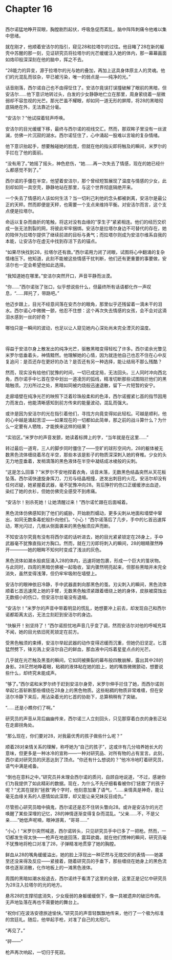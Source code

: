 # Chapter 16

<br>
西尔诺猛地睁开双眼，胸膛剧烈起伏，呼吸急促而紊乱，脑中阵阵刺痛令他难以集中思绪。

就在刚才，他顺着安洁尔的指引，窥见28和拉塔尔的过往。他目睹了28在新的躯壳中苏醒的那一刻，见证研究员将拉塔尔的光芒缓缓注入她的体内，那一幕幕画面如烙印般深深刻在他的脑中，挥之不去。

“28能力的异变，源于拉塔尔的光与她的叠加，再加上这具身体原主人的灵魂。他们的光混乱而驳杂，早已被污染，唯一的弱点是——纯净的光。”

话音刚落，西尔诺自己也不由得怔住了。安洁尔竟误打误撞破解了眼前的黑暗，但安洁尔……他下意识地转过头，白发的少女静静地伫立在那里，周身萦绕着一层微弱却不容忽视的光芒。那光芒虽不耀眼，却如同一道无形的屏障，将28的黑暗彻底隔绝在外，无法靠近分毫。

“安洁尔？”他试探着轻声呼唤。

安洁尔的目光缓缓下移，最终与西尔诺的视线交汇。然而，那双眸子里没有一丝波澜，仿佛一片沉寂的湖水。西尔诺怔住了，心中涌起一股难以言喻的复杂情绪。

他下意识抬起手，想要触碰她的脸庞，但就在他的指尖即将触及的瞬间，米罗尔的手拦在了他的面前。

“没有用了。”她摇了摇头，神色悲伤，“她……再一次失去了情感，现在的她已经什么都感觉不到了。”

西尔诺的手僵在半空，他望着安洁尔，那个曾经短暂展现了温度与情感的少女，此刻却如同一具空壳，静静地站在那里，与这个世界彻底隔绝开来。

一个失去了情感的人该如何生活？当一切利己利他的念头都被剥离，安洁尔是最公正的天秤。然而即便是天秤，也需要一个支点来维持平衡。对安洁尔而言，这个支点便是拉塔尔。

命运以复杂而曲折的笔触，将这对没有血缘的“孪生子”紧紧相连。他们的经历交织成一张无法割裂的网，将彼此牢牢捆绑。安洁尔是拉塔尔身边不可替代的存在，她的陪伴为拉塔尔提供了继续前进的目标与勇气；而拉塔尔则成为安洁尔维系自我的本能，让安洁尔在虚无中找到存活下去的锚点。

“如果尽快找到28，拉塔尔还有救。”西尔诺用力闭了闭眼，试图将心中翻涌的复杂情绪压下。他知道，此刻不能被这些情感干扰判断，他们还有更重要的事要做，安洁尔也一定会希望他如此选择。

“我知道她在哪里。”安洁尔突然开口，声音平静而淡漠。

“你……”西尔诺张了张口，似乎想说些什么，但最终所有话语都化作一声叹息，“……拜托了，带路吧。”

他迈步跟上，目光不经意间落在安杰尔的眼角，那里似乎还残留着一滴未干的泪水。西尔诺心中微微一颤，他忍不住想：这个再次失去情感的女孩，会不会对这滴泪水感到一丝的好奇？

哪怕只是一瞬间的波动，也足以让人窥见她内心深处尚未完全湮灭的温度。

<br>

得益于安洁尔身上散发出的纯净光芒，驱散黑暗变得轻松了许多。西尔诺余光瞥见米罗尔低垂着头，神情黯然。他理解她的心情，因为就连他自己也忍不住在心中反复追问：是否还存在更好的办法？是否还有另一种选择，能让结局不那么残酷？

然而，现实没有给他们犹豫的时间，一切已成定局，无法回头。三人同时冲向西北角，西尔诺手中匕首在空中划出一道凌厉的弧线，精准切断那些试图阻拦他们的黑暗触须。刀刃所过之处，黑暗如同被灼烧般迅速退散，留下一片短暂的安宁。

走廊墙壁在纯净光芒的映照下泛着珍珠般柔和的色泽，西尔诺握紧匕首的指节因用力而发白，他能清晰感知到前方传来的能量波动，混乱而强大。

或许是因为安洁尔的光在指引着他们，寻找方向竟变得如此轻松。可越是顺利，他的心中越是涌起苦涩——如果现在的一切都如此简单，那之前的战斗算什么？为什么一定要有人牺牲，才能换来这样的结果？

“实验区。”米罗尔的声音发颤，她读着标牌上的字，“当年就是在这里……”

转过最后一道弯，三人的脚步同时僵住了——空旷的球形空间内，28的躯体被无数黑色流体缠绕着吊在半空，那些本该是影子的物质深深刺入她的脊椎。少女的头无力地歪垂着，发梢滴落的黑色液体在半空中凝结成冰棱般的尖刺。

“这是怎么回事？”米罗尔不安地捏着衣角，话音未落，无数黑色结晶突然从天花板坠落。西尔诺快速旋身挥刀，刀刃与结晶相撞，迸发出刺目的火花。安洁尔却没有任何迟疑，她紧握着武器，毫不犹豫冲向28。背后狰狞的伤口正缓缓渗出血迹，染红了她的衣衫，但她仿佛完全感受不到疼痛。

“安洁尔！别杀死她！让她清醒过来！”西尔诺忙跟在后面喊着。

黑色流体仿佛感知到了他们的威胁，开始剧烈蠕动，更多尖刺从地面和墙壁中窜出，如同无数条毒蛇般扑向他们。“小心！”西尔诺落后了几步，手中的匕首迅速挥动，寒光闪过，几根从侧面袭来的黑色触须应声而断。

不知安洁尔究竟有没有将西尔诺的话听进去，她的目光紧紧锁定在28身上，手中武器毫不犹豫直指对方胸口。然而，就在刀刃即将刺入的瞬间，28的眼睛骤然睁开————她的眼眸不知何时变成了浅淡的灰色。

黑色流体如潮水般疯狂涌入28的体内，迅速将她包裹，形成一个巨大的茧状物。与此同时，四周的黑暗仿佛被一起吸收，室内骤然明亮起来，但那些黑暗并未完全消失，虽然变得浅薄，但仍牢牢吸附在墙壁上。

安洁尔的眼神依旧冷静，手中武器直刺向那黑色的茧。刃尖刺入的瞬间，黑色流体顺着匕首迅速爬上她的手臂，无数黑色触须紧跟着缠绕上她的身体，皮肤被腐蚀出无数细小的伤口，但安洁尔丝毫没有退缩。

“安洁尔！”米罗尔的声音中带着明显的慌乱，她想要冲上前去，却发现自己和西尔诺都距离太远，无法立刻赶到安洁尔的身边。

“快躲开！别坚持了！”西尔诺担忧地声音几乎变了调，然而安洁尔对他的呼喊充耳不闻，她的目光依旧死死锁定在前方。

受黑色触须的束缚，安洁尔举起武器的动作变得迟缓而沉重，但她仍旧坚定。匕首猛然劈下，锋刃溅上安洁尔自己的鲜血，那血液中闪烁着星星点点的光芒。

几乎就在光芒触及黑茧的瞬间，它如同被撕裂的幕布般四散崩解，露出其中28的身影。28茫然地睁着眼，粘稠的液体粘在她的脸上，她的嘴唇微微颤动，想要说些什么，却终究未能成声。

“够了。”西尔诺和米罗尔终于赶到安洁尔身旁，米罗尔伸手拦住了她，而西尔诺则举起匕首斩断那些缠绕在28身上的黑色物质。这些粘稠的物质非常难缠，但在安洁尔冷静下来后，用沾染着光的匕首的协助下，总算稍稍有了突破。

“……还是小瞧你们了啊。”

研究员的声音从背后幽幽传来，西尔诺三人立刻回头，只见那穿着白衣的身影正站在走廊拐角处。

“那么现在，你们要对28，对我最优秀的孩子做些什么呢？”

顺着28对亲情关系的理解，称呼她为“自己的孩子”，这或许有几分培养她长大的意味，但更多是一种冰冷的宣称——一种对研究品、对所有物的占有宣言。此刻，西尔诺对研究员的厌恶达到了顶点。“你还有什么想说的？”他冷冷地盯着研究员，语气中满是戒备。

“倒也在意料之中。”研究员并未理会西尔诺的质问，自顾自地说道，“不过，感谢你们为我提供了如此精彩的数据。现在，为什么不先仔细看看被你们‘拯救’了的孩子呢？”尤其在提到“拯救”两个字时，他刻意加重了语气，“……亲情真是神奇，能让毫无血缘关系的人感情如此深厚，却又能让亲兄妹反目成仇。”

尽管担心研究员暗中搞鬼，西尔诺还是忍不住转头瞥向28。或许是安洁尔的光芒唤醒了某些深埋的记忆，28的神情逐渐变得复杂而混乱。“父亲……不，不是父亲……”她低声呢喃，眼神游离，“哥哥……”

“小心！”米罗尔突然喊道，西尔诺转头，只见研究员手中已多了一把枪。然而，一切都发生得太快——枪声在地底回荡，震耳欲聋。就在他们愣神的瞬间，研究员毫不犹豫地将枪口对准了28，子弹精准地贯穿了她的胸膛。

鲜血从28的嘴角缓缓溢出，她的脸上浮现出一种茫然与无措交织的表情——她甚至还没来得及反应——紧接着，随着研究员的手垂下，那些缠绕在她身上的黑色流体也逐渐消散，化作地板上的一滩黑色液体。

周围的黑暗如潮水般退去，西尔诺终于看清了这里的全貌，这里正是记忆中研究员为28注入拉塔尔的光的地方。

悬吊28的支撑彻底消失，少女瘦弱的身躯缓缓倒下，像一具被遗弃的破旧布偶，无声地坠落在再也不需要她的舞台上。

“祝你们在波洛安德旅途愉快。”研究员的声音轻飘飘地传来，他行了一个极为标准的宫廷礼。随后，他举起手枪，对准了自己的太阳穴。

“再见了。”

“砰——”

枪声再次响起，一切归于死寂。
